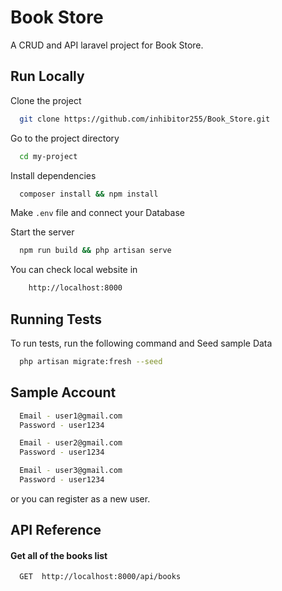 # Book Store

A CRUD and API laravel project for Book Store.

## Run Locally

Clone the project

```bash
  git clone https://github.com/inhibitor255/Book_Store.git
```

Go to the project directory

```bash
  cd my-project
```

Install dependencies

```bash
  composer install && npm install
```

Make `.env` file and connect your Database

Start the server

```bash
  npm run build && php artisan serve
```

You can check local website in

```bash
    http://localhost:8000
```

## Running Tests

To run tests, run the following command and Seed sample Data

```bash
  php artisan migrate:fresh --seed
```

## Sample Account

```bash
  Email - user1@gmail.com
  Password - user1234
```

```bash
  Email - user2@gmail.com
  Password - user1234
```

```bash
  Email - user3@gmail.com
  Password - user1234
```

or you can register as a new user.

## API Reference

#### Get all of the books list

```http
  GET  http://localhost:8000/api/books
```
